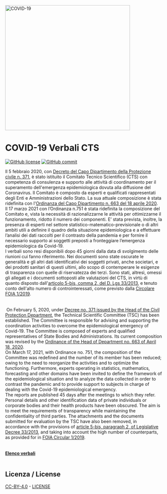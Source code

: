 <img src="http://opendatadpc.maps.arcgis.com/sharing/rest/content/items/5c8ef7516b5b4bb19f61037b4cd69015/data" alt="COVID-19" data-canonical-src="http://opendatadpc.maps.arcgis.com/sharing/rest/content/items/5c8ef7516b5b4bb19f61037b4cd69015/data" width="400" />

# COVID-19 Verbali CTS

[![GitHub license](https://img.shields.io/badge/License-Creative%20Commons%20Attribution%204.0%20International-blue)](https://github.com/pcm-dpc/COVID-19-Verbali-CTS/blob/master/LICENSE)
[![GitHub commit](https://img.shields.io/github/last-commit/pcm-dpc/COVID-19-Verbali-CTS)](https://github.com/pcm-dpc/COVID-19-Verbali-CTS/commits/master)


Il 5 febbraio 2020, con [Decreto del Capo Dipartimento della Protezione civile n. 371](http://www.protezionecivile.gov.it/amministrazione-trasparente/provvedimenti/dettaglio/-/asset_publisher/default/content/decreto-del-capo-dipartimento-n-371-del-5-febbraio-2020), è stato istituito il Comitato Tecnico Scientifico (CTS) con competenza di consulenza e supporto alle attività di coordinamento per il superamento dell'emergenza epidemiologica dovuta alla diffusione del Coronavirus.
Il Comitato è composto da esperti e qualificati rappresentati degli Enti e Amministrazioni dello Stato. La sua attuale composizione è stata ridefinita con l'[Ordinanza del Capo Dipartimento n. 663 del 18 aprile 2020](http://www.protezionecivile.gov.it/amministrazione-trasparente/provvedimenti/dettaglio/-/asset_publisher/default/content/ocdpc-n-663-del-18-aprile-2020-ulteriori-interventi-urgenti-di-protezione-civile-in-relazione-all-emergenza-relativa-al-rischio-sanitario-connesso-all).
<br>Il 17 marzo 2021 con l’Ordinanza n.751 è stata ridefinita la composizione del Comitato e, vista la necessità di razionalizzarne le attività per ottimizzarne il funzionamento, ridotto il numero dei componenti. E’ stata prevista, inoltre, la presenza di esperti nel settore statistico-matematico-previsionale o di altri ambiti utili a definire il quadro della situazione epidemiologica e a effettuare l’analisi dei dati raccolti per il contrasto della pandemia e per fornire il necessario supporto ai soggetti preposti a fronteggiare l’emergenza epidemiologica da Covid-19.<br>
I verbali sono resi disponibili dopo 45 giorni dalla data di svolgimento delle riunioni cui fanno riferimento.
Nei documenti sono state oscurate le generalità e gli altri dati identificativi dei soggetti privati, anche societari, e dei prodotti sanitari di questi ultimi, allo scopo di contemperare le esigenze di trasparenza con quelle di riservatezza dei terzi.
Sono stati, altresì, omessi gli allegati e i documenti sottoposti alle valutazioni del CTS, in virtù di quanto disposto dall'[articolo 5-bis, comma 2, del D. Lgs 33/2013](https://www.normattiva.it/uri-res/N2Ls?urn:nir:stato:decreto.legislativo:2013-03-14;33!vig=), e tenuto conto dell'alto numero di controinteressati, come previsto dalla [Circolare FOIA 1/2019](http://www.funzionepubblica.gov.it/articolo/dipartimento/02-07-2019/circolare-n-12019-attuazione-delle-norme-sull%E2%80%99accesso-civico).<br><br><br> ​​
On February 5, 2020, under [Decree no. 371 issued by the Head of the Civil Protection Department](http://www.protezionecivile.gov.it/amministrazione-trasparente/provvedimenti/dettaglio/-/asset_publisher/default/content/decreto-del-capo-dipartimento-n-371-del-5-febbraio-2020), the Technical Scientific Committee (TSC) has been established. The Committee is responsible for advising and supporting the coordination activities to overcome the epidemiological emergency of Covid-19.
The Committee is composed of experts and qualified representatives of State Bodies and Administrations. Its current composition was revised by the [Ordinance of the Head of Department no. 663 of April 18, 2020](http://www.protezionecivile.gov.it/amministrazione-trasparente/provvedimenti/dettaglio/-/asset_publisher/default/content/ocdpc-n-663-del-18-aprile-2020-ulteriori-interventi-urgenti-di-protezione-civile-in-relazione-all-emergenza-relativa-al-rischio-sanitario-connesso-all).
<br>
On March 17, 2021, with Ordinance no. 751, the composition of the Committee was redefined and the number of its member has been reduced; owing to the need to reorganize the activities and to optimize the functioning. Furthermore, experts operating in statistics, mathematics, forecasting and other domains have been invited to define the framework of the epidemiological situation and to analyze the data collected in order to contrast the pandemic and to provide support to subjects in charge of dealing with the Covid-19 epidemiological emergency.
<br>
The reports are published 45 days after the meetings to which they refer.
Personal details and other identification data of private individuals or corporate bodies and their health products have been obscured. The aim is to meet the requirements of transparency while maintaining the confidentiality of third parties.
The attachments and the documents submitted for evaluation by the TSC have also been removed, in accordance with the provisions of [article 5-bis, paragraph 2, of Legislative Decree 33/2013](https://www.normattiva.it/uri-res/N2Ls?urn:nir:stato:decreto.legislativo:2013-03-14;33!vig=), and taking into account the high number of counterparts, as provided for in [FOIA Circular 1/2019](http://www.funzionepubblica.gov.it/articolo/dipartimento/02-07-2019/circolare-n-12019-attuazione-delle-norme-sull%E2%80%99accesso-civico).<br><br><br>
**[Elenco verbali](elenco-verbali.md)**<br><br>

## Licenza / License

[CC-BY-4.0](https://creativecommons.org/licenses/by/4.0/deed.it) - [LICENSE](https://github.com/pcm-dpc/COVID-19-Verbali-CTS/blob/master/LICENSE)
